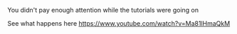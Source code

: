 You didn't pay enough attention while the tutorials were going on

See what happens here https://www.youtube.com/watch?v=Ma81lHmaQkM